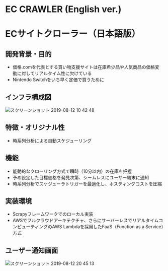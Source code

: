 # EC CRAWLER (English ver.)

# ECサイトクローラー（日本語版）

## 開発背景・目的

- 価格.comを代表とする買い物支援サイトは在庫希少品や人気商品の価格変動に対してリアルタイム性に欠けている
- Nintendo Switchをいち早く定価で買うために

## インフラ構成図

![スクリーンショット 2019-08-12 10 42 48](https://user-images.githubusercontent.com/36617009/62842624-478a6000-bcee-11e9-9304-9a6e4bb368cd.png)

## 特徴・オリジナル性

- 時系列分析による自動スケジューリング

## 機能

- 能動的なクローリング方式で瞬時（10分以内）の在庫を把握
- 予め設定した目標価格を発見次第、シームレスにユーザー端末に通知
- 時系列分析でスケジューラトリガーを最適化し、ホスティングコストを圧縮

## 実装環境

- Scrapyフレームワークでのローカル実装
- AWSでフルクラウドアーキテクチャ、さらにサーバーレスでリアルタイムコンピューティングのAWS Lambdaを採用したFaaS（Function as a Service）方式

## ユーザー通知画面
![スクリーンショット 2019-08-12 20 45 13](https://user-images.githubusercontent.com/36617009/62862882-2bb0a980-bd42-11e9-9569-e1b524794bf5.png)
